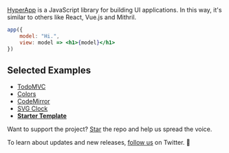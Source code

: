 [HyperApp](https://github.com/hyperapp/hyperapp) is a JavaScript library for building UI applications. In this way, it's similar to others like React, Vue.js and Mithril.

```jsx
app({
    model: "Hi.",
    view: model => <h1>{model}</h1>
})
```

## Selected Examples
* [TodoMVC](https://hyperapp-todomvc.gomix.me/)
* [Colors](https://hyperapp.gomix.me/colors)
* [CodeMirror](https://hyperapp.gomix.me/codemirror)
* [SVG Clock](https://hyperapp.gomix.me/svg_clock)
* [**Starter Template**](https://gomix.com/#!/project/hyperapp-starter)

Want to support the project? [Star](https://github.com/hyperapp/hyperapp/stargazers) the repo and help us spread the voice.

To learn about updates and new releases, [follow us](https://twitter.com/hyperappjs) on Twitter. 👋 

